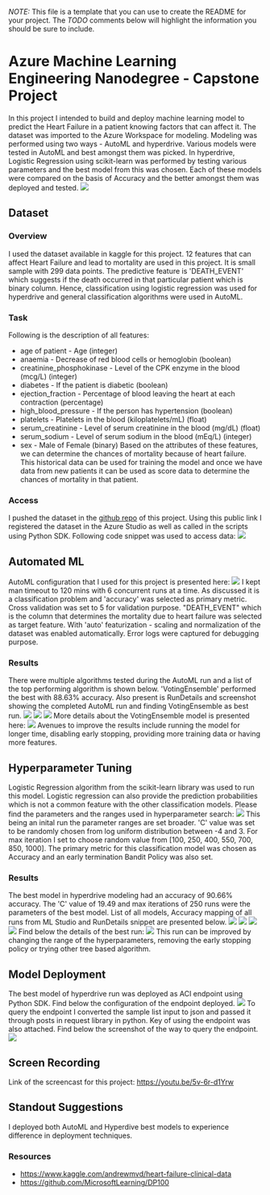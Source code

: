 *NOTE:* This file is a template that you can use to create the README for your project. The *TODO* comments below will highlight the information you should be sure to include.

# Azure Machine Learning Engineering Nanodegree - Capstone Project
In this project I intended to build and deploy machine learning model to predict the Heart Failure in a patient knowing factors that can affect it. The dataset was imported to the Azure Workspace for modeling. Modeling was performed using two ways - AutoML and hyperdrive. Various models were tested in AutoML and best amongst them was picked. In hyperdrive, Logistic Regression using scikit-learn was performed by testing various parameters and the best model from this was chosen. Each of these models were compared on the basis of Accuracy and the better amongst them was deployed and tested.
<img src='snaps/AutoML_RunDetails.png'>

## Dataset
### Overview
I used the dataset available in kaggle for this project. 12 features that can affect Heart Failure and lead to mortality are used in this project. It is small sample with 299 data points. The predictive feature is 'DEATH_EVENT' which suggests if the death occurred in that particular patient which is binary column. Hence, classification using logistic regression was used for hyperdrive and general classification algorithms were used in AutoML.

### Task
Following is the description of all features:
* age of patient - Age (integer)
* anaemia - Decrease of red blood cells or hemoglobin (boolean)
* creatinine_phosphokinase - Level of the CPK enzyme in the blood (mcg/L) (integer)
* diabetes - If the patient is diabetic (boolean)
* ejection_fraction - Percentage of blood leaving the heart at each contraction (percentage)
* high_blood_pressure - If the person has hypertension (boolean)
* platelets - Platelets in the blood (kiloplatelets/mL) (float)
* serum_creatinine - Level of serum creatinine in the blood (mg/dL) (float)
* serum_sodium - Level of serum sodium in the blood (mEq/L) (integer)
* sex - Male of Female (binary)
Based on the attributes of these features, we can determine the chances of mortality because of heart failure. This historical data can be used for training the model and once we have data from new patients it can be used as score data to determine the chances of mortality in that patient.

### Access
I pushed the dataset in the [github repo](https://raw.githubusercontent.com/maulingogri/Azure-Udacity-MLE-ND-Capstone/master/data/heart_failure_clinical_records_dataset.csv) of this project. Using this public link I registered the dataset in the Azure Studio as well as called in the scripts using Python SDK. Following code snippet was used to access data:
<img src='snaps/DatasetAccess.png'>

## Automated ML
AutoML configuration that I used for this project is presented here:
<img src='snaps/AutoML_Config.png'>
I kept man timeout to 120 mins with 6 concurrent runs at a time. As discussed it is a classification problem and 'accuracy' was selected as primary metric. Cross validation was set to 5 for validation purpose. "DEATH_EVENT" which is the column that determines the mortality due to heart failure was selected as target feature. With 'auto' featurization - scaling and normalization of the dataset was enabled automatically. Error logs were captured for debugging purpose.

### Results
There were multiple algorithms tested during the AutoML run and a list of the top performing algorithm is shown below. 'VotingEnsemble' performed the best with 88.63% accuracy. Also present is RunDetails and screenshot showing the completed AutoML run and finding VotingEnsemble as best run.
<img src='snaps/AutoML_AllModels.png'>
<img src='snaps/AutoML_RunDetails.png'>
<img src='snaps/AutoML_BestRun.png'>
More details about the VotingEnsemble model is presented here:
<img src='snaps/AutoML_BestRunDetails.png'>
Avenues to improve the results include running the model for longer time, disabling early stopping, providing more training data or having more features.

## Hyperparameter Tuning
Logistic Regression algorithm from the scikit-learn library was used to run this model. Logistic regression can also provide the prediction probabilities which is not a common feature with the other classification models. Please find the parameters and the ranges used in hyperparameter search:
<img src='snaps/HD_Config.png'>
This being an inital run the parameter ranges are set broader. 'C' value was set to be randomly chosen from log uniform distribution between -4 and 3. For max iteration I set to choose random value from [100, 250, 400, 550, 700, 850, 1000]. The primary metric for this classification model was chosen as Accuracy and an early termination Bandit Policy was also set.

### Results
The best model in hyperdrive modeling had an accuracy of 90.66% accuracy. The 'C' value of 19.49 and max iterations of 250 runs were the parameters of the best model. List of all models, Accuracy mapping of all runs from ML Studio and RunDetails snippet are presented below.
<img src='snaps/HD_AllModels1.png'>
<img src='snaps/HD_AllModels2.png'>
<img src='snaps/HD_MetricsLog.png'>
<img src='snaps/HD_RunDetails.png'>
Find below the details of the best run:
<img src='snaps/HD_BestRun.png'>
This run can be improved by changing the range of the hyperparameters, removing the early stopping policy or trying other tree based algorithm.

## Model Deployment
The best model of hyperdrive run was deployed as ACI endpoint using Python SDK. Find below the configuration of the endpoint deployed.
<img src='snaps/Deployed_Config.png'>
To query the endpoint I converted the sample list input to json and passed it through posts in request library in python. Key of using the endpoint was also attached. Find below the screenshot of the way to query the endpoint.
<img src='snaps/Deployed_CallService.png'>

## Screen Recording
Link of the screencast for this project: https://youtu.be/5v-6r-d1Yrw

## Standout Suggestions
I deployed both AutoML and Hyperdive best models to experience difference in deployment techniques.

### Resources
* https://www.kaggle.com/andrewmvd/heart-failure-clinical-data
* https://github.com/MicrosoftLearning/DP100
